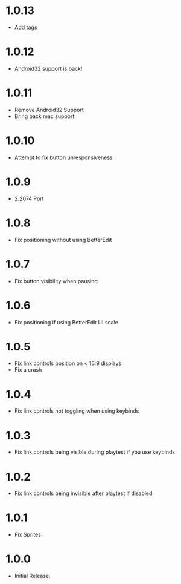 # 1.0.13
- Add tags

# 1.0.12
- Android32 support is back!

# 1.0.11
- Remove Android32 Support
- Bring back mac support

# 1.0.10
- Attempt to fix button unresponsiveness

# 1.0.9
- 2.2074 Port

# 1.0.8
- Fix positioning without using BetterEdit

# 1.0.7
- Fix button visibility when pausing

# 1.0.6
- Fix positioning if using BetterEdit UI scale

# 1.0.5
- Fix link controls position on < 16:9 displays
- Fix a crash

# 1.0.4
- Fix link controls not toggling when using keybinds

# 1.0.3
- Fix link controls being visible during playtest if you use keybinds

# 1.0.2
- Fix link controls being invisible after playtest if disabled

# 1.0.1
- Fix Sprites

# 1.0.0
- Initial Release.
